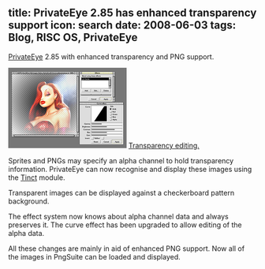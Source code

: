 title: PrivateEye 2.85 has enhanced transparency support
icon: search
date: 2008-06-03
tags: Blog, RISC OS, PrivateEye
----

[PrivateEye](/risc.os/privateeye.html) 2.85 with enhanced transparency and PNG support.

![PrivateEye 2.85 screenshot.](/software/thumbs/eyesnap4.png)
[Transparency editing.](/software/eyesnap4.png)

Sprites and PNGs may specify an alpha channel to hold transparency information. PrivateEye can now recognise and display these images using the [Tinct](http://tinct.net/Downloads/Tinct.aspx) module.

Transparent images can be displayed against a checkerboard pattern background.

The effect system now knows about alpha channel data and always preserves it. The curve effect has been upgraded to allow editing of the alpha data.

All these changes are mainly in aid of enhanced PNG support. Now all of the images in PngSuite can be loaded and displayed.
